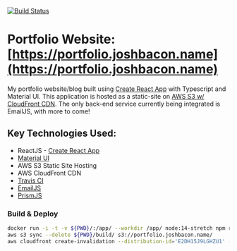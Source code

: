 [![Build Status](https://api.travis-ci.com/jbacon/portfolio-website.svg?branch=main)](https://api.travis-ci.com/jbacon/portfolio-website.svg?branch=main)

# Portfolio Website: [https://portfolio.joshbacon.name](https://portfolio.joshbacon.name)

My portfolio website/blog built using [Create React App](https://create-react-app.dev/) with Typescript and Material UI. This application is hosted as a static-site on [AWS S3 w/ CloudFront CDN](https://aws.amazon.com/getting-started/hands-on/host-static-website/). The only back-end service currently being integrated is EmailJS, with more to come!

## Key Technologies Used:

- ReactJS - [Create React App](https://reactjs.org/docs/create-a-new-react-app.html)
- [Material UI](https://mui.com/)
- AWS S3 Static Site Hosting
- AWS CloudFront CDN
- [Travis CI](https://app.travis-ci.com/)
- [EmailJS](https://www.emailjs.com/)
- [PrismJS](https://prismjs.com/)

### Build & Deploy

```bash
docker run -i -t -v ${PWD}/:/app/ --workdir /app/ node:14-stretch npm run-script build
aws s3 sync --delete ${PWD}/build/ s3://portfolio.joshbacon.name/
aws cloudfront create-invalidation --distribution-id='E2DH15J9LGHZU1' --paths='/*'
```
